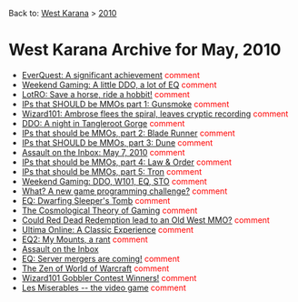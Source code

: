 Back to: [West Karana](/posts/westkarana.md) > [2010](/posts/2010/westkarana.md)
# West Karana Archive for May, 2010

* [EverQuest: A significant achievement](5092.md) <span style="color:red;">comment</span>
* [Weekend Gaming: A little DDO, a lot of EQ](5096.md) <span style="color:red;">comment</span>
* [LotRO: Save a horse, ride a hobbit!](5103.md) <span style="color:red;">comment</span>
* [IPs that SHOULD be MMOs part 1: Gunsmoke](5106.md) <span style="color:red;">comment</span>
* [Wizard101: Ambrose flees the spiral, leaves cryptic recording](5110.md) <span style="color:red;">comment</span>
* [DDO: A night in Tangleroot Gorge](5112.md) <span style="color:red;">comment</span>
* [IPs that should be MMOs, part 2: Blade Runner](5118.md) <span style="color:red;">comment</span>
* [IPs that SHOULD be MMOs, part 3: Dune](5125.md) <span style="color:red;">comment</span>
* [Assault on the Inbox: May 7, 2010](5129.md) <span style="color:red;">comment</span>
* [IPs that should be MMOs, part 4: Law & Order](5133.md) <span style="color:red;">comment</span>
* [IPs that should be MMOs, part 5: Tron](5141.md) <span style="color:red;">comment</span>
* [Weekend Gaming: DDO, W101, EQ, STO](5144.md) <span style="color:red;">comment</span>
* [What? A new game programming challenge?](5151.md) <span style="color:red;">comment</span>
* [EQ: Dwarfing Sleeper's Tomb](5154.md) <span style="color:red;">comment</span>
* [The Cosmological Theory of Gaming](5158.md) <span style="color:red;">comment</span>
* [Could Red Dead Redemption lead to an Old West MMO?](5166.md) <span style="color:red;">comment</span>
* [Ultima Online: A Classic Experience](5169.md) <span style="color:red;">comment</span>
* [EQ2: My Mounts, a rant](5175.md) <span style="color:red;">comment</span>
* [Assault on the Inbox](5178.md) <span style="color:red;"></span>
* [EQ: Server mergers are coming!](5182.md) <span style="color:red;">comment</span>
* [The Zen of World of Warcraft](5185.md) <span style="color:red;">comment</span>
* [Wizard101 Gobbler Contest Winners!](5188.md) <span style="color:red;">comment</span>
* [Les Miserables -- the video game](5191.md) <span style="color:red;">comment</span>
